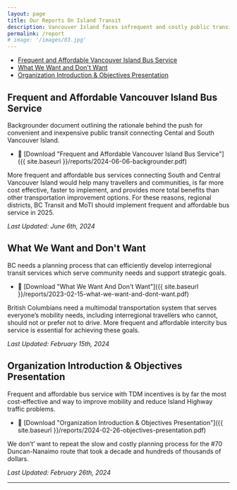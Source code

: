 ```yaml
---
layout: page
title: Our Reports On Island Transit
description: Vancouver Island faces infrequent and costly public transit, addressing only a small portion of demand. Prioritizing frequent and affordable bus service connecting Victoria with central Vancouver Island is critical, offering user and community benefits, reducing congestion, crashes, and emissions more cost-effectively than highway improvements.
permalink: /report
# image: '/images/03.jpg'
---
```


- [Frequent and Affordable Vancouver Island Bus Service](#frequent-and-affordable-vancouver-island-bus-service)
- [What We Want and Don't Want](#what-we-want-and-dont-want)
- [Organization Introduction & Objectives Presentation](#organization-introduction--objectives-presentation)

## Frequent and Affordable Vancouver Island Bus Service

Backgrounder document outlining the rationale behind the push for convenient and inexpensive public transit connecting Cental and South Vancouver Island.

- 🔗 [Download "Frequent and Affordable Vancouver Island Bus Service"]({{ site.baseurl }}/reports/2024-06-06-backgrounder.pdf)

More frequent and affordable bus services connecting South and Central Vancouver Island would help many travellers and communities, is far more cost effective, faster to implement, and provides more total benefits than other transportation improvement options. For these reasons, regional districts, BC Transit and MoTI should implement frequent and affordable bus service in 2025.

<em>Last Updated: June 6th, 2024</em>

## What We Want and Don't Want

BC needs a planning process that can efficiently develop interregional transit services which serve community needs and support strategic goals.

- 🔗 [Download "What We Want And Don't Want"]({{ site.baseurl }}/reports/2023-02-15-what-we-want-and-dont-want.pdf)

British Columbians need a multimodal transportation system that serves everyone’s mobility needs, including interregional travellers who cannot, should not or prefer not to drive. More frequent and affordable intercity bus service is essential for achieving these goals.

<em>Last Updated: February 15th, 2024</em>

## Organization Introduction & Objectives Presentation

Frequent and affordable bus service with TDM incentives is by far the most cost-effective and way to improve mobility and reduce Island Highway traffic problems.

- 🔗 [Download "Organization Introduction & Objectives Presentation"]({{ site.baseurl }}/reports/2024-02-26-objectives-presentation.pdf)

We don’t’ want to repeat the slow and costly planning process for the #70 Duncan-Nanaimo route that took a decade and hundreds of thousands of dollars.

<em>Last Updated: February 26th, 2024</em>

***